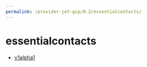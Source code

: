 ```yaml
---
permalink: /provider-jet-gcp/0.2/essentialcontacts/
---
```


# essentialcontacts



* [v1alpha1](v1alpha1/index.md)